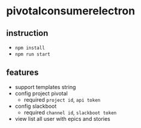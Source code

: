 # pivotalconsumerelectron

## instruction

- `npm install`
- `npm run start`

## features

- support templates string
- config project pivotal
  - required `project id`, `api token`
- config slackboot
  - required `channel id`, `slackboot token`
- view list all user with epics and stories
